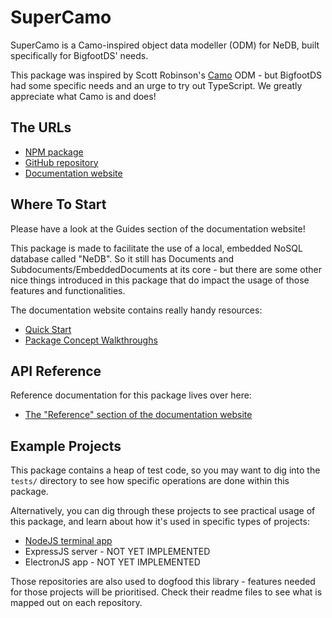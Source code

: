 # SuperCamo

SuperCamo is a Camo-inspired object data modeller (ODM) for NeDB, built specifically for BigfootDS' needs.

This package was inspired by Scott Robinson's [Camo](https://github.com/scottwrobinson/camo) ODM - but BigfootDS had some specific needs and an urge to try out TypeScript. We greatly appreciate what Camo is and does!

## The URLs

- [NPM package](https://www.npmjs.com/package/@bigfootds/supercamo)
- [GitHub repository](https://github.com/BigfootDS/supercamo)
- [Documentation website](https://bigfootds.github.io/supercamo/)

## Where To Start

Please have a look at the Guides section of the documentation website!

This package is made to facilitate the use of a local, embedded NoSQL database called "NeDB". So it still has Documents and Subdocuments/EmbeddedDocuments at its core - but there are some other nice things introduced in this package that do impact the usage of those features and functionalities.

The documentation website contains really handy resources:

- [Quick Start](./documents/Quick_Start.html)
- [Package Concept Walkthroughs](./documents/The_Basics.html)

## API Reference

Reference documentation for this package lives over here:

- [The "Reference" section of the documentation website](./modules/Classes.html)

## Example Projects

This package contains a heap of test code, so you may want to dig into the `tests/` directory to see how specific operations are done within this package.

Alternatively, you can dig through these projects to see practical usage of this package, and learn about how it's used in specific types of projects:

- [NodeJS terminal app](https://github.com/BigfootDS/supercamo-example-basic)
- ExpressJS server - NOT YET IMPLEMENTED
- ElectronJS app - NOT YET IMPLEMENTED

Those repositories are also used to dogfood this library - features needed for those projects will be prioritised. Check their readme files to see what is mapped out on each repository.


